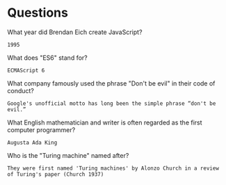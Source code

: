 # Questions

What year did Brendan Eich create JavaScript?

```
1995
```

What does "ES6" stand for?

```
ECMAScript 6
```

What company famously used the phrase "Don't be evil" in their code of conduct?

```
Google's unofficial motto has long been the simple phrase “don't be evil.”
```

What English mathematician and writer is often regarded as the first computer programmer?

```
Augusta Ada King
```

Who is the "Turing machine" named after?

```
They were first named 'Turing machines' by Alonzo Church in a review of Turing's paper (Church 1937)
```

